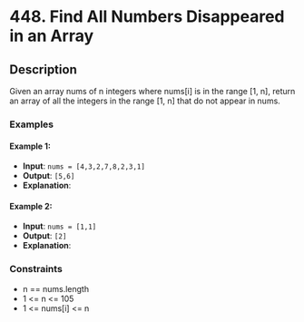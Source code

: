 # 448. Find All Numbers Disappeared in an Array

## Description

Given an array nums of n integers where nums[i] is in the range [1, n], return an array of all the integers in the range [1, n] that do not appear in nums.

### Examples

#### Example 1:
- **Input**: `nums = [4,3,2,7,8,2,3,1]`
- **Output**: `[5,6]`
- **Explanation**:

#### Example 2:
- **Input**: `nums = [1,1]`
- **Output**: `[2]`
- **Explanation**:

### Constraints

- n == nums.length
- 1 <= n <= 105
- 1 <= nums[i] <= n

